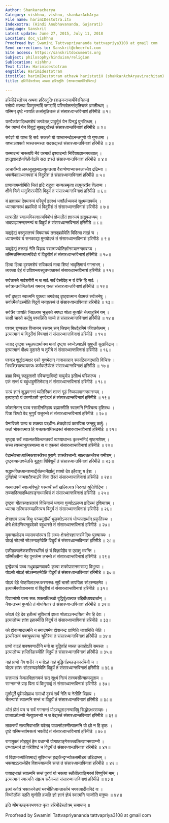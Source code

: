 ```yaml
---
Author: Shankaracharya
Category: vishhnu, vishnu, shankarAchArya
File name: harimIDestotra.itx
Indexextra: (Hindi Anubhavananda, Gujarati)
Language: Sanskrit
Latest update: June 27, 2015, July 11, 2018
Location: doc_vishhnu
Proofread by: Swamini Tattvapriyananda tattvapriya3108 at gmail com
Send corrections to: Sanskrit@cheerful.com
Site access: https://sanskritdocuments.org
Subject: philosophy/hinduism/religion
Sublocation: vishhnu
Text title: Harimidestotram
engtitle: Harimidestotram
itxtitle: harimIDestotram athavA haristutiH (shaNkarAchAryavirachitam)
title: हरिमीडेस्तोत्रम् अथवा हरिस्तुतिः (शण्कराचार्यविरचितम्)

---
```

  
 हरिमीडेस्तोत्रम् अथवा हरिस्तुतिः (शङ्कराचार्यविरचितम्)   
स्तोष्ये भक्त्या विष्णुमनादिं जगदादिं यस्मिन्नेतत्संसृतिचक्रं भ्रमतीत्थम् ।  
यस्मिन् दृष्टे नश्यति तत्संसृतिचक्रं तं संसारध्वान्तविनाशं हरिमीडे ॥ १॥  
  
यस्यैकांशादित्थमशेषं जगदेतत् प्रादुर्भूतं येन पिनद्धं पुनरित्थम् ।  
येन व्याप्तं येन विबुद्धं सुखदुःखैस्तं संसारध्वान्तविनाशं हरिमीडे ॥ २॥  
  
सर्वज्ञो यो यश्च हि सर्वः सकलो यो यश्चानन्दोऽनन्तगुणो यो गुणधामा ।  
यश्चाऽव्यक्तो व्यस्तसमस्तः सदसद्यस्तं संसारध्वान्तविनाशं हरिमीडे ॥ ३॥  
  
यस्मादन्यं नास्त्यपि नैवं परमार्थं दृश्यादन्यो निर्विषयज्ञानमयत्वात् ।  
ज्ञातृज्ञानज्ञेयविहीनोऽपि सदा ज्ञस्तं संसारध्वान्तविनाशं हरिमीडे ॥ ४॥  
  
आचार्येभ्यो लब्धसुसूक्ष्माऽच्युततत्त्वा वैराग्येणाभ्यासबलाच्चैव द्रढिम्ना ।  
भक्त्यैकाग्रध्यानपरां यं विदुरीशं तं संसारध्वान्तविनाशं हरिमीडे ॥ ५॥  
  
प्राणानायम्योमिति चित्तं हृदि रुद्ध्वा नान्यत्स्मृत्वा तत्पुनरत्रैव विलाप्य ।  
क्षीणे चित्ते भादृशिरस्मीति विदुर्यं तं संसारध्वान्तविनाशं हरिमीडे ॥ ६॥  
  
यं ब्रह्माख्यं देवमनन्यं परिपूर्णं हृत्स्थं भक्तैर्लभ्यमजं सूक्ष्ममतर्क्यम् ।  
ध्यात्वात्मस्थं ब्रह्मविदो यं विदुरीशं तं संसारध्वान्तविनाशं हरिमीडे ॥ ७॥  
  
मात्रातीतं स्वात्मविकाशात्मविबोधं ज्ञेयातीतं ज्ञानमयं हृद्युपलभ्यम् ।  
भावग्राह्यानन्दमनन्यं च विदुर्यं तं संसारध्वान्तविनाशं हरिमीडे ॥ ८॥  
  
यद्यद्वेद्यं वस्तुसतत्त्वं विषयाख्यं तत्तद्ब्रह्मैवेति विदित्वा तदहं च ।  
ध्यायन्त्येवं यं सनकाद्या मुनयोऽजं तं संसारध्वान्तविनाशं हरिमीडे ॥ ९॥  
  
यद्यद्वेद्यं तत्तदहं नेति विहाय स्वात्मज्योतिर्ज्ञानमयानन्दमवाप्य ।  
तस्मिन्नस्मित्यात्मविदो यं विदुरीशं तं संसारध्वान्तविनाशं हरिमीडे ॥ १०॥  
  
हित्वा हित्वा दृश्यमशेषं सविकल्पं मत्वा शिष्टं भादृशिमात्रं गगनाभम् ।  
त्यक्त्वा देहं यं प्रविशन्त्यच्युतभक्तास्तं संसारध्वान्तविनाशं हरिमीडे ॥ ११॥  
  
सर्वत्रास्ते सर्वशरीरी न च सर्वः सर्वं वेत्त्येवेह न यं वेत्ति हि सर्वः ।  
सर्वत्रान्तर्यामितयेत्थं यमयन् यस्तं संसारध्वान्तविनाशं हरिमीडे ॥ १२॥  
  
सर्वं दृष्ट्वा स्वात्मनि युक्त्या जगदेतद् दृष्ट्वात्मान चैवमजं सर्वजनेषु ।  
सर्वात्मैकोऽस्मीति विदुर्यं जनहृत्स्थं तं संसारध्वान्तविनाशं हरिमीडे ॥ १३॥  
  
सर्वत्रैव पश्यति जिघ्रत्यथ भुङ्क्ते स्पष्टा श्रोता बुध्यति चेत्याहुरिमं यम् ।  
साक्षी चास्ते कर्तृषु पश्यन्निति चान्ये तं संसारध्वान्तविनाशं हरिमीडे ॥ १४॥  
  
पश्यन् शृण्वन्नत्र विजानन् रसयन् सन् जिघ्रन् बिभ्रद्देहमिमं जीवतयेत्थम् ।  
इत्यात्मानं यं विदुरीशं विषयज्ञं तं संसारध्वान्तविनाशं हरिमीडे ॥ १५॥  
  
जाग्रद् दृष्ट्वा स्थूलपदार्थानथ मायां दृष्ट्वा स्वप्नेऽथाऽपि सुषुप्तौ सुखनिद्राम् ।  
इत्यात्मानं वीक्ष्य मुदास्ते च तुरीये तं संसारध्वान्तविनाशं हरिमीडे ॥ १६॥  
  
पश्यञ शुद्धोऽप्यक्षर एको गुणभेदान् नानाकारान् स्फाटिकवद्भाति विचित्रः ।  
भिन्नश्छिन्नश्चायमजः कर्मफलैर्यस्तं संसारध्वान्तविनाशं हरिमीडे ॥ १७॥  
  
ब्रह्मा विष्णू रुद्रहुताशौ रविचन्द्राविन्द्रो वायुर्यञ इतीत्थं परिकल्प्य ।  
एकं सन्तं यं बहुधाहुर्मतिभेदात् तं संसारध्वान्तविनाशं हरिमीडे ॥ १८॥  
  
सत्यं ज्ञानं शुद्धमनन्तं व्यतिरिक्तं शान्तं गूढं निष्कलमानन्दमनन्यम् ।  
इत्याहादौ यं वरुणोऽसौ भृगवेऽजं तं संसारध्वान्तविनाशं हरिमीडे ॥ १९॥  
  
कोशानेतान् पञ्च रसादीनतिहाय ब्रह्मास्मीति स्वात्मनि निश्चित्य दृशिस्थः ।  
पित्रा शिष्टो वेद भुगुर्यं यजुरन्ते तं संसारध्वान्तविनाशं हरिमीडे ॥ २०॥  
  
येनाविष्टो यस्य च शक्त्या यदधीनः क्षेत्रज्ञोऽयं कारयिता जन्तुषु कर्तुः ।  
कर्ता भोक्तात्मात्र हि यच्छक्त्यधिरूढस्तं संसारध्वान्तविनाशं हरिमीडे ॥ २१॥  
  
सृष्ट्वा सर्वं स्वात्मतयैवेत्थमतर्क्यं व्याप्याथान्तः कृत्स्नमिदं सृष्टमशेषम् ।  
सच्च त्यच्चाभूत्परमात्मा स य एकस्तं संसारध्वान्तविनाशं हरिमीडे ॥ २२॥  
  
वेदान्तैश्चाध्यात्मिकशास्त्रैश्च पुराणैः शास्त्रैश्चान्यैः सात्वततन्त्रैश्च यमीशम् ।  
दृष्ट्वाथान्तश्चेतसि बुद्ध्वा विविशुर्यं तं संसारध्वान्तविनाशं हरिमीडे ॥ २३॥  
  
श्रद्धाभक्तिध्यानशमाद्यैर्यतमानैर्ज्ञातुं शक्यो देव इहैवाशु य ईशः ।  
दुर्विज्ञेयो जन्मशतैश्चाऽपि विना तैस्तं संसारध्वान्तविनाशं हरिमीडे ॥ २४॥  
  
यस्यातर्क्यं स्वात्मविभूतेः परमार्थं सर्वं खल्वित्यत्र निरुक्तं श्रुतिविद्भिः ।  
तज्जादित्वादब्धितरङ्गाभमभिन्नं तं संसारध्वान्तविनाशं हरिमीडे ॥ २५॥  
  
दृष्ट्वा गीतास्वक्षरतत्त्वं विधिनाजं भक्त्या गुर्व्याऽऽलभ्य हृदिस्थं दृशिमात्रम् ।  
ध्यात्वा तस्मिन्नस्म्यहमित्यत्र विदुर्यं तं संसारध्वान्तविनाशं हरिमीडे ॥ २६॥  
  
क्षेत्रज्ञत्वं प्राप्य विभुः पञ्चमुखैर्यो भुङ्क्तेऽजस्त्रं भोग्यपदार्थान् प्रकृतिस्थः ।  
क्षेत्रे क्षेत्रेऽप्स्विन्दुवदेको बहुधास्ते तं संसारध्वान्तविनाशं हरिमीडे ॥ २७॥  
  
युक्त्यालोड्य व्यासवचांस्यत्र हि लभ्यः क्षेत्रक्षेत्रज्ञान्तरविद्भिः पुरुषाख्यः ।  
योऽहं सोऽसौ सोऽस्म्यहमेवेति विदुर्यं तं संसारध्वान्तविनाशं हरिमीडे ॥ २८॥  
  
एकीकृत्यानेकशरीरस्थमिमं ज्ञं यं विज्ञायेहैव स एवाशु भवन्ति ।  
यस्मिँल्लीना नेह पुनर्जन्म लभन्ते तं संसारध्वान्तविनाशं हरिमीडे ॥ २९॥  
  
द्वन्द्वैकत्वं यच्च मधुब्राह्मणवाक्यैः कृत्वा शक्रोपासनमासाद्य विभूत्या ।  
योऽसौ सोऽहं सोऽस्म्यहमेवेति विदुर्यं तं संसारध्वान्तविनाशं हरिमीडे ॥ ३०॥  
  
योऽयं देहे चेष्टयिताऽन्तःकरणस्थः सूर्ये चासौ तापयिता सोऽस्म्यहमेव ।  
इत्यात्मैक्योपासनया यं विदुरीशं तं संसारध्वान्तविनाशं हरिमीडे ॥ ३१॥  
  
विज्ञानांशो यस्य सतः शक्त्यधिरूढो बुद्धिर्बुध्यत्यत्र बहिर्बोध्यपदार्थान् ।  
नैवान्तःस्थं बुध्यति तं बोधयितारं तं संसारध्वान्तविनाशं हरिमीडे ॥ ३२॥  
  
कोऽयं देहे देव इतीत्थं सुविचार्य ज्ञाता श्रोताऽऽनन्दयिता चैष हि देवः ।  
इत्यालोच्य ज्ञांश इहास्मीति विदुर्यं तं संसारध्वान्तविनाशं हरिमीडे ॥ ३३॥  
  
को ह्येवान्यादात्मनि न स्यादयमेष ह्येवानन्दः प्राणिति चापानिति चेति ।  
इत्यस्तित्वं वक्त्युपपत्त्या श्रुतिरेषा तं संसारध्वान्तविनाशं हरिमीडे ॥ ३४॥  
  
प्राणो वाऽहं वाक्श्रवणादीनि मनो वा बुद्धिर्वाहं व्यस्त उताहोऽपि समस्तः ।  
इत्यालोच्य ज्ञप्तिरिहास्मीति विदुर्यं तं संसारध्वान्तविनाशं हरिमीडे ॥ ३५॥  
  
नाहं प्राणो नैव शरीरं न मनोऽहं नाहं बुद्धिर्नाहमहङ्कारधियौ च ।  
योऽत्र ज्ञांशः सोऽस्म्यहमेवेति विदुर्यं तं संसारध्वान्तविनाशं हरिमीडे ॥ ३६॥  
  
सत्तामात्रं केवलविज्ञानमजं सत् सूक्ष्मं नित्यं तत्त्वमसीत्यात्मसुताय ।  
साम्नामन्ते प्राह पिता यं विभुमाद्यं तं संसारध्वान्तविनाशं हरिमीडे ॥ ३७॥  
  
मूर्तामूर्ते पूर्वमपोह्याथ समाधौ दृश्यं सर्वं नेति च नेतीति विहाय ।  
चैतन्यांशे स्वात्मनि सन्तं च विदुर्यं तं संसारध्वान्तविनाशं हरिमीडे ॥ ३८॥  
  
ओतं प्रोतं यत्र च सर्वं गगनान्तं योऽस्थूलाऽनण्वादिषु सिद्धोऽक्षरसञ्ज्ञः ।  
ज्ञाताऽतोऽन्यो नेत्युपलभ्यो न च वेद्यस्तं संसारध्वान्तविनाशं हरिमीडे ॥ ३९॥  
  
तावत्सर्वं सत्यमिवाभाति यदेतद् यावत्सोऽस्मीत्यात्मनि यो ज्ञो न हि दृष्टः ।  
दृष्टे यस्मिन्सर्वमसत्यं भवतीदं तं संसारध्वान्तविनाशं हरिमीडे ॥ ४०॥  
  
रागामुक्तं लोहयुतं हेम यथाग्नौ योगाष्टाङ्गेरुज्ज्वलितज्ञानमयाग्नौ ।  
दग्ध्वात्मानं ज्ञं परिशिष्टं च विदुर्यं तं संसारध्वान्तविनाशं हरिमीडे ॥ ४१॥  
  
यं विज्ञानज्योतिषमाद्यं सुविभान्तं हृद्यर्केन्द्वग्न्योकसमीड्यं तडिदाभम् ।  
भक्त्याऽऽराध्येहैव विशन्त्यात्मनि सन्तं तं संसारध्वान्तविनाशं हरिमीडे ॥ ४२॥  
  
पायाद्भक्तं स्वात्मनि सन्तं पुरुषं यो भक्त्या स्तौतीत्याङ्गिरसं विष्णुरिमं माम् ।  
इत्यात्मानं स्वात्मनि संहृत्य सदैकस्तं संसारध्वान्तविनाशं हरिमीडे ॥ ४३॥  
  
इत्थं स्तोत्रं भक्तजनेड्यं भवभीतिध्वान्तार्काभं भगवत्पादीयमिदं यः ।  
विष्णोर्लोकं पठति शृणोति व्रजति ज्ञो ज्ञानं ज्ञेयं स्वात्मनि चाप्नोति मनुष्यः ॥ ४४॥  
  
इति श्रीमच्छङ्करभगवतः कृतः हरिमीडेस्तोत्रम् समाप्तम् ॥  
  
  
  
Proofread by Swamini Tattvapriyananda tattvapriya3108 at gmail com  
  
